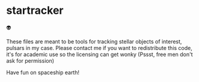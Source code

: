 # startracker
👽

These files are meant to be tools for tracking stellar objects of interest, pulsars in my case. Please contact me if you want to redistribute this code, it's for academic use so the licensing can get wonky
(Pssst, free men don't ask for permission)

Have fun on spaceship earth!
